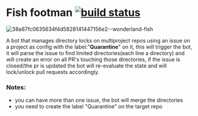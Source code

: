 # Fish footman [![build status](https://www.travis-ci.com/LeonFedotov/fish-footman.svg?branch=master)](https://travis-ci.com/LeonFedotov/fish-footman)

![38a87fc0635634f4d5828141447156e2--wonderland-fish](https://user-images.githubusercontent.com/130342/58011498-0de4f700-7afb-11e9-87a1-fc8889a92432.jpg)

A bot that manages directory locks on multiproject repos
using an issue on a project as config with the label:"**Quarantine**" on it, this will trigger the bot, it will parse the issue to find limited directories(each line a directory) and will create an error on all PR's touching those directories,
if the issue is closed/the pr is updated the bot will re-evaluate the state and will lock/unlock pull requests accordingly.

### Notes:
  - you can have more than one issue, the bot will merge the directories
  - you need to create the label "Quarantine" on the target repo
